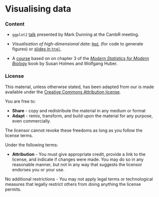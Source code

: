 # Visualising data

### Content

- `ggplot2` [talk](ggplot2_cambr28oct2013.pdf) presented by Mark
  Dunning at the CambR meeting.

- *Visualisation of high-dimensional data*:
   [`Rmd`](https://github.com/lgatto/visualisation/blob/master/highdimvis.Rmd),
   (for code to generate figures) or
   [slides in `html`](https://htmlpreview.github.io/?https://github.com/lgatto/visualisation/blob/master/highdimvis.html#).
   
- A [course](https://htmlpreview.github.io/?https://github.com/lgatto/visualisation/blob/master/graphs.html) based on on chapter 3 of the [*Modern Statistics for Modern
  Biology*](https://www.huber.embl.de/msmb/) book by Susan Holmes and
  Wolfgang Huber.


### License

This material, unless otherwise stated, has been adapted from our is
made available under the
[Creative Commons Attribution license](https://creativecommons.org/licenses/by/4.0/).

You are free to:

* **Share** - copy and redistribute the material in any medium or format
* **Adapt** - remix, transform, and build upon the material for any
  purpose, even commercially.

The licensor cannot revoke these freedoms as long as you follow the license terms.

Under the following terms:

* **Attribution** - You must give appropriate credit, provide a link
  to the license, and indicate if changes were made. You may do so in
  any reasonable manner, but not in any way that suggests the licensor
  endorses you or your use.

No additional restrictions - You may not apply legal terms or
technological measures that legally restrict others from doing
anything the license permits.

